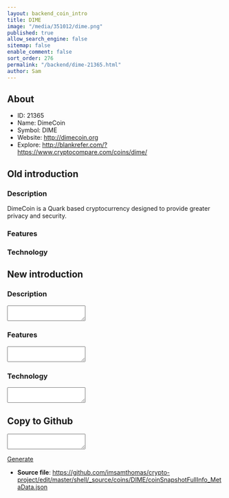 ```yaml
---
layout: backend_coin_intro
title: DIME
image: "/media/351012/dime.png"
published: true
allow_search_engine: false
sitemap: false
enable_comment: false
sort_order: 276
permalink: "/backend/dime-21365.html"
author: Sam
---
```


## About

- ID: 21365
- Name: DimeCoin
- Symbol: DIME
- Website: http://dimecoin.org
- Explore: http://blankrefer.com/?https://www.cryptocompare.com/coins/dime/


## Old introduction

### Description

<p>DimeCoin is a Quark based cryptocurrency designed to provide greater privacy and security.</p>

### Features


### Technology




## New introduction


### Description
<textarea id="meta_description" name="description"></textarea>

### Features
<textarea id="meta_features" name="features"></textarea>

### Technology
<textarea id="meta_technology" name="technology"></textarea>


## Copy to Github

<textarea id="coinsnapshotfullinfo_metadata"></textarea>

<a href="#gen" onclick="generateMetaDatJson()">Generate</a>

- **Source file**: <a href="https://github.com/imsamthomas/crypto-project/edit/master/shell/_source/coins/DIME/coinSnapshotFullInfo_MetaData.json">https://github.com/imsamthomas/crypto-project/edit/master/shell/_source/coins/DIME/coinSnapshotFullInfo_MetaData.json</a>


